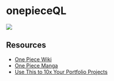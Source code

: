 # onepieceQL
![](https://tenor.com/view/one-piece-one-piece-logo-logo-masterpiece-peak-fiction-gif-23559694.gif)


## Resources
- [One Piece Wiki](https://onepiece.fandom.com/wiki/One_Piece_Wiki)
- [One Piece Manga](https://ww7.readonepiece.com/)
- [Use This to 10x Your Portfolio Projects](https://www.youtube.com/watch?v=FpUfXJCk0bc)